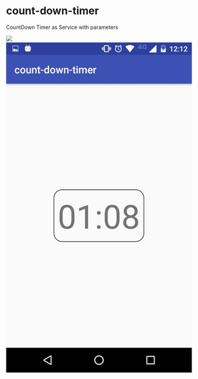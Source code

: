 # count-down-timer
CountDown Timer as Service with parameters


![](https://media.giphy.com/media/bClyYNApD2zzW/giphy.gif)
![picture](app/src/main/assets/img2.jpeg)
